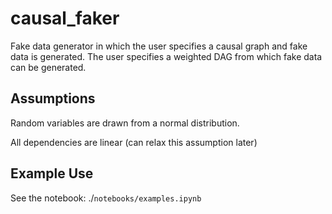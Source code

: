 # causal_faker

Fake data generator in which the user specifies a causal graph and fake data is generated. The user specifies a weighted DAG from which fake data can be generated.

## Assumptions

Random variables are drawn from a normal distribution.

All dependencies are linear (can relax this assumption later)

## Example Use

See the notebook: ./`notebooks/examples.ipynb`

